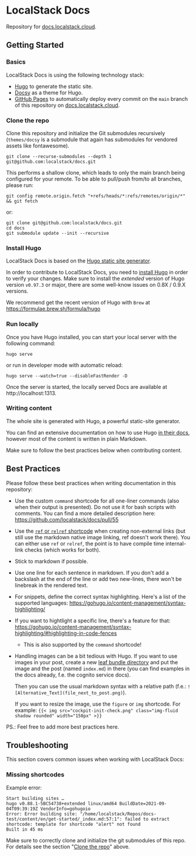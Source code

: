 LocalStack Docs
=====================

Repository for [docs.localstack.cloud](https://docs.localstack.cloud).


Getting Started
-----------

### Basics
LocalStack Docs is using the following technology stack:
- [Hugo](https://gohugo.io) to generate the static site.
- [Docsy](https://docsy.dev) as a theme for Hugo.
- [GitHub Pages](https://pages.github.com/) to automatically deploy every commit on the `main` branch of this repository on [docs.localstack.cloud](https://docs.localstack.cloud).  


### Clone the repo
Clone this repository and initialize the Git submodules recursively (`themes/docsy` is a submodule that again has submodules for vendored assets like fontawesome).

    git clone --recurse-submodules --depth 1 git@github.com:localstack/docs.git

This performs a shallow clone, which leads to only the main branch being configured for your remote.
To be able to pull/push from/to all branches, please run:

    git config remote.origin.fetch "+refs/heads/*:refs/remotes/origin/*" && git fetch

or:

    git clone git@github.com:localstack/docs.git
    cd docs
    git submodule update --init --recursive

### Install Hugo
LocalStack Docs is based on the [Hugo static site generator](https://gohugo.io).

In order to contribute to LocalStack Docs, you need to [install Hugo](https://gohugo.io/getting-started/installing) in order to verify your changes. Make sure to install the _extended_ version of Hugo version `v0.97.3` or major, there are some well-know issues on 0.8X  / 0.9.X versions.

We recommend get the recent version of Hugo with `Brew` at https://formulae.brew.sh/formula/hugo

### Run locally
Once you have Hugo installed, you can start your local server with the following command:

    hugo serve

or run in developer mode with automatic reload:

    hugo serve --watch=true --disableFastRender -D

Once the server is started, the locally served Docs are available at http://localhost:1313.

### Writing content
The whole site is generated with Hugo, a powerful static-site generator.

You can find an extensive documentation on how to use Hugo [in their docs](https://gohugo.io/documentation/), however most of the content is written in plain Markdown.

Make sure to follow the best practices below when contributing content.

## Best Practices

Please follow these best practices when writing documentation in this repository:
- Use the custom `command` shortcode for all one-liner commands (also when their output is presented). Do not use it for bash scripts with comments. You can find a more detailed description here: https://github.com/localstack/docs/pull/55
- Use the [`ref` or `relref` shortcode](https://gohugo.io/content-management/cross-references/#use-ref-and-relref) when creating non-external links (but still use the markdown native image linking, ref doesn't work there).
  You can either use `ref` or `relref`, the point is to have compile time internal-link checks (which works for both).
- Stick to markdown if possible.
- Use one line for each sentence in markdown.
  If you don't add a backslash at the end of the line or add two new-lines, there won't be linebreak in the rendered text.
- For snippets, define the correct syntax highlighting.
  Here's a list of the supported languages:
  https://gohugo.io/content-management/syntax-highlighting/
- If you want to hightlight a specific line, there's a feature for that: https://gohugo.io/content-management/syntax-highlighting/#highlighting-in-code-fences
  - This is also supported by the `command` shortcode!
- Handling images can be a bit tedious with Hugo.
  If you want to use images in your post, create a new [leaf bundle directory](https://github.com/gohugoio/hugo/issues/1240) and put the image and the post (named `index.md`) in there (you can find examples in the docs already, f.e. the cognito service docs).

  Then you can use the usual markdown syntax with a relative path (f.e.:
  `![Alternative_Text](file_next_to_post.png)`).

  If you want to resize the image, use the `figure` or `img` shortcode. For example:
  `{{< img src="cockpit-init-check.png" class="img-fluid shadow rounded" width="150px" >}}`

PS.: Feel free to add more best practices here.

## Troubleshooting
This section covers common issues when working with LocalStack Docs:
### Missing shortcodes
Example error:
```
Start building sites … 
hugo v0.88.1-5BC54738+extended linux/amd64 BuildDate=2021-09-04T09:39:19Z VendorInfo=gohugoio
Error: Error building site: "/home/localstack/Repos/docs-test/content/en/get-started/_index.md:57:1": failed to extract shortcode: template for shortcode "alert" not found
Built in 45 ms
```
Make sure to correctly clone and initialize the git submodules of this repo. For details see the section "[Clone the repo](#clone-the-repo)" above.
